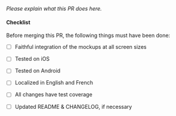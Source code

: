 _Please explain what this PR does here._

#### Checklist

Before merging this PR, the following things must have been done:

* [ ] Faithful integration of the mockups at all screen sizes
* [ ] Tested on iOS
* [ ] Tested on Android
* [ ] Localized in English and French
* [ ] All changes have test coverage
* [ ] Updated README & CHANGELOG, if necessary

